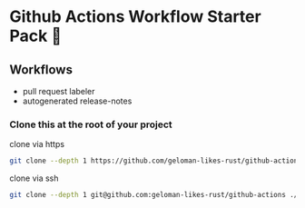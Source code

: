 # Github Actions Workflow Starter Pack 🚀

## Workflows
- pull request labeler
- autogenerated release-notes

### Clone this at the root of your project

clone via https
```sh
git clone --depth 1 https://github.com/geloman-likes-rust/github-actions ./.github
```

clone via ssh
```sh
git clone --depth 1 git@github.com:geloman-likes-rust/github-actions ./.github
```
